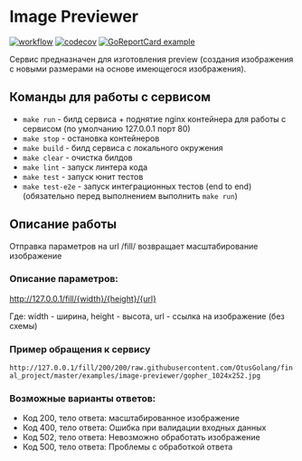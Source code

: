 # Image Previewer

[![workflow](https://github.com/LSandrov/image-previewer/actions/workflows/tests.yml/badge.svg?branch=master)](https://github.com/LSandrov/image-previewer/actions)
[![codecov](https://codecov.io/gh/LSandrov/image-previewer/branch/master/graph/badge.svg?token=TAAM8J01Y9)](https://codecov.io/gh/LSandrov/image-previewer)
[![GoReportCard example](https://goreportcard.com/badge/github.com/LSandrov/image-previewer)](https://goreportcard.com/report/github.com/LSandrov/image-previewer)


Сервис предназначен для изготовления preview (создания изображения с новыми размерами на основе имеющегося изображения).

## Команды для работы с сервисом

- ``make run`` - билд сервиса + поднятие nginx контейнера для работы с сервисом (по умолчанию 127.0.0.1 порт 80)
- ``make stop`` - остановка контейнеров
- ``make build`` - билд сервиса с локального окружения
- ``make clear`` - очистка билдов
- ``make lint`` - запуск линтера кода
- ``make test`` - запуск юнит тестов
- ``make test-e2e`` - запуск интеграционных тестов (end to end) (обязательно перед выполнением выполнить ``make run``)

## Описание работы
Отправка параметров на url /fill/ возвращает масштабирование изображение

### Описание параметров:
http://127.0.0.1/fill/{width}/{height}/{url}

Где: width - ширина, height - высота, url - ссылка на изображение (без схемы)

### Пример обращения к сервису
```http://127.0.0.1/fill/200/200/raw.githubusercontent.com/OtusGolang/final_project/master/examples/image-previewer/gopher_1024x252.jpg```

### Возможные варианты ответов:
 - Код 200, тело ответа: масштабированное изображение
 - Код 400, тело ответа: Ошибка при валидации входных данных
 - Код 502, тело ответа: Невозможно обработать изображение
 - Код 500, тело ответа: Проблемы с обработкой ответа
